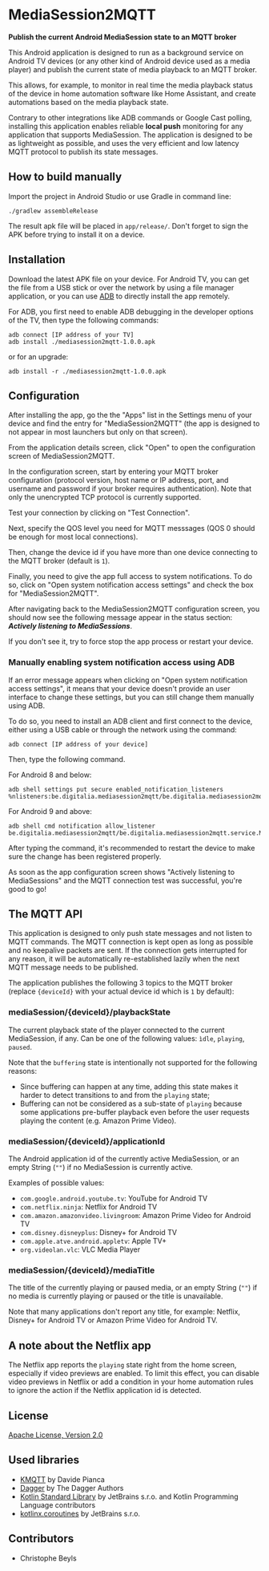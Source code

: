 # MediaSession2MQTT
**Publish the current Android MediaSession state to an MQTT broker**

This Android application is designed to run as a background service on Android TV devices (or any other kind of Android device used as a media player) and publish the current state of media playback to an MQTT broker.

This allows, for example, to monitor in real time the media playback status of the device in home automation software like Home Assistant, and create automations based on the media playback state.

Contrary to other integrations like ADB commands or Google Cast polling, installing this application enables reliable **local push** monitoring for any application that supports MediaSession.
The application is designed to be as lightweight as possible, and uses the very efficient and low latency MQTT protocol to publish its state messages.

## How to build manually

Import the project in Android Studio or use Gradle in command line:

```
./gradlew assembleRelease
```

The result apk file will be placed in `app/release/`. Don't forget to sign the APK before trying to install it on a device.

## Installation

Download the latest APK file on your device. For Android TV, you can get the file from a USB stick or over the network by using a file manager application, or you can use [ADB](https://developer.android.com/tools/adb) to directly install the app remotely.

For ADB, you first need to enable ADB debugging in the developer options of the TV, then type the following commands:

```
adb connect [IP address of your TV]
adb install ./mediasession2mqtt-1.0.0.apk
```

or for an upgrade:

```
adb install -r ./mediasession2mqtt-1.0.0.apk
```

## Configuration

After installing the app, go the the "Apps" list in the Settings menu of your device and find the entry for "MediaSession2MQTT" (the app is designed to not appear in most launchers but only on that screen).

From the application details screen, click "Open" to open the configuration screen of MediaSession2MQTT.

In the configuration screen, start by entering your MQTT broker configuration (protocol version, host name or IP address, port, and username and password if your broker requires authentication). Note that only the unencrypted TCP protocol is currently supported.

Test your connection by clicking on "Test Connection".

Next, specify the QOS level you need for MQTT messsages (QOS 0 should be enough for most local connections).

Then, change the device id if you have more than one device connecting to the MQTT broker (default is `1`).

Finally, you need to give the app full access to system notifications. To do so, click on "Open system notification access settings" and check the box for "MediaSession2MQTT".

After navigating back to the MediaSession2MQTT configuration screen, you should now see the following message appear in the status section: ***Actively listening to MediaSessions***.

If you don't see it, try to force stop the app process or restart your device.

### Manually enabling system notification access using ADB

If an error message appears when clicking on "Open system notification access settings", it means that your device doesn't provide an user interface to change these settings, but you can still change them manually using ADB.

To do so, you need to install an ADB client and first connect to the device, either using a USB cable or through the network using the command:

```
adb connect [IP address of your device]
```

Then, type the following command.

For Android 8 and below:

```
adb shell settings put secure enabled_notification_listeners %nlisteners:be.digitalia.mediasession2mqtt/be.digitalia.mediasession2mqtt.service.MediaSessionListenerService
```

For Android 9 and above:

```
adb shell cmd notification allow_listener be.digitalia.mediasession2mqtt/be.digitalia.mediasession2mqtt.service.MediaSessionListenerService
```

After typing the command, it's recommended to restart the device to make sure the change has been registered properly.

As soon as the app configuration screen shows "Actively listening to MediaSessions" and the MQTT connection test was successful, you're good to go!

## The MQTT API

This application is designed to only push state messages and not listen to MQTT commands. The MQTT connection is kept open as long as possible and no keepalive packets are sent. If the connection gets interrupted for any reason, it will be automatically re-established lazily when the next MQTT message needs to be published.

The application publishes the following 3 topics to the MQTT broker (replace `{deviceId}` with your actual device id which is `1` by default):

### mediaSession/{deviceId}/playbackState
The current playback state of the player connected to the current MediaSession, if any. Can be one of the following values: `ìdle`, `playing`, `paused`.

Note that the `buffering` state is intentionally not supported for the following reasons:
- Since buffering can happen at any time, adding this state makes it harder to detect transitions to and from the `playing` state;
- Buffering can not be considered as a sub-state of `playing` because some applications pre-buffer playback even before the user requests playing the content (e.g. Amazon Prime Video).

### mediaSession/{deviceId}/applicationId

The Android application id of the currently active MediaSession, or an empty String (`""`) if no MediaSession is currently active.

Examples of possible values:

- `com.google.android.youtube.tv`: YouTube for Android TV
- `com.netflix.ninja`: Netflix for Android TV
- `com.amazon.amazonvideo.livingroom`: Amazon Prime Video for Android TV
- `com.disney.disneyplus`: Disney+ for Android TV
- `com.apple.atve.android.appletv`: Apple TV+
- `org.videolan.vlc`: VLC Media Player

### mediaSession/{deviceId}/mediaTitle

The title of the currently playing or paused media, or an empty String (`""`) if no media is currently playing or paused or the title is unavailable.

Note that many applications don't report any title, for example: Netflix, Disney+ for Android TV or Amazon Prime Video for Android TV.

## A note about the Netflix app

The Netflix app reports the `playing` state right from the home screen, especially if video previews are enabled. To limit this effect, you can disable video previews in Netflix or add a condition in your home automation rules to ignore the action if the Netflix application id is detected.

## License

[Apache License, Version 2.0](http://www.apache.org/licenses/LICENSE-2.0)

## Used libraries

* [KMQTT](https://github.com/davidepianca98/KMQTT) by Davide Pianca
* [Dagger](https://dagger.dev/) by The Dagger Authors
* [Kotlin Standard Library](https://github.com/JetBrains/kotlin) by JetBrains s.r.o. and Kotlin Programming Language contributors
* [kotlinx.coroutines](https://github.com/Kotlin/kotlinx.coroutines) by JetBrains s.r.o.

## Contributors

* Christophe Beyls
